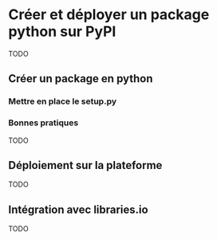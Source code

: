 # Créer et déployer un package python sur PyPI

TODO

## Créer un package en python

### Mettre en place le setup.py

### Bonnes pratiques

TODO

## Déploiement sur la plateforme

TODO

## Intégration avec libraries.io

TODO